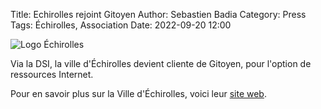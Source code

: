 Title: Echirolles rejoint Gitoyen
Author: Sebastien Badia
Category: Press
Tags: Échirolles, Association
Date: 2022-09-20 12:00

![Logo Échirolles](https://www.echirolles.fr/themes/echirolles_theme/img/logo_echirolles.png)

Via la DSI, la ville d'Échirolles devient cliente de Gitoyen, pour l'option de
ressources Internet.

Pour en savoir plus sur la Ville d'Échirolles, voici leur [site web](https://www.echirolles.fr/).
